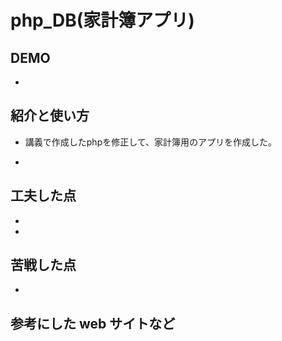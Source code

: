 # php_DB(家計簿アプリ)

## DEMO

  - 

## 紹介と使い方

  - 講義で作成したphpを修正して、家計簿用のアプリを作成した。

  - 

## 工夫した点

  - 

  - 

## 苦戦した点

  - 
  
   

## 参考にした web サイトなど

